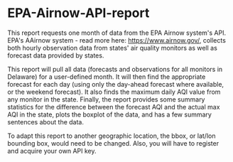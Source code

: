 # EPA-Airnow-API-report
This report requests one month of data from the EPA Airnow system's API. 
EPA's AAirnow system - read more here: https://www.airnow.gov/, collects both hourly observation data from states' air quality monitors as well as forecast data provided by states. 

This report will pull all data (forecasts and observations for all monitors in Delaware) for a user-defined month. It will then find the appropriate forecast for each day (using only the day-ahead forecast where available, or the weekend forecast). It also finds the maximum daily AQI value from any monitor in the state. 
Finally, the report provides some summary statistics for the difference between the forecast AQI and the actual max AQI in the state, plots the boxplot of the data, and has a few summary sentences about the data. 

To adapt this report to another geographic location, the bbox, or lat/lon bounding box, would need to be changed. Also, you will have to register and acquire your own API key. 

